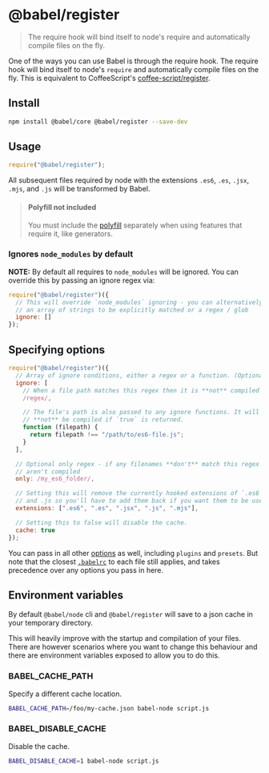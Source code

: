 # @babel/register

> The require hook will bind itself to node's require and automatically compile files on the fly.

One of the ways you can use Babel is through the require hook. The require hook
will bind itself to node's `require` and automatically compile files on the
fly. This is equivalent to CoffeeScript's
[coffee-script/register](http://coffeescript.org/v2/annotated-source/register.html).

## Install

```sh
npm install @babel/core @babel/register --save-dev
```

## Usage

```js
require("@babel/register");
```

All subsequent files required by node with the extensions `.es6`, `.es`, `.jsx`,
`.mjs`, and `.js` will be transformed by Babel.

<blockquote class="babel-callout babel-callout-info">
  <h4>Polyfill not included</h4>
  <p>
    You must include the <a href="https://babeljs.io/docs/usage/polyfill/">polyfill</a> separately
    when using features that require it, like generators.
  </p>
</blockquote>

### Ignores `node_modules` by default

**NOTE:** By default all requires to `node_modules` will be ignored. You can
override this by passing an ignore regex via:

```js
require("@babel/register")({
  // This will override `node_modules` ignoring - you can alternatively pass
  // an array of strings to be explicitly matched or a regex / glob
  ignore: []
});
```

## Specifying options

```javascript
require("@babel/register")({
  // Array of ignore conditions, either a regex or a function. (Optional)
  ignore: [
    // When a file path matches this regex then it is **not** compiled
    /regex/,

    // The file's path is also passed to any ignore functions. It will
    // **not** be compiled if `true` is returned.
    function (filepath) {
      return filepath !== "/path/to/es6-file.js";
    }
  ],

  // Optional only regex - if any filenames **don't** match this regex then they
  // aren't compiled
  only: /my_es6_folder/,

  // Setting this will remove the currently hooked extensions of `.es6`, `.es`, `.jsx`, `.mjs`
  // and .js so you'll have to add them back if you want them to be used again.
  extensions: [".es6", ".es", ".jsx", ".js", ".mjs"],

  // Setting this to false will disable the cache.
  cache: true
});
```

You can pass in all other [options](https://babeljs.io/docs/usage/api/#options) as well,
including `plugins` and `presets`. But note that the closest [`.babelrc`](https://babeljs.io/docs/usage/babelrc/)
to each file still applies, and takes precedence over any options you pass in here.

## Environment variables

By default `@babel/node` cli and `@babel/register` will save to a json cache in your
temporary directory.

This will heavily improve with the startup and compilation of your files. There
are however scenarios where you want to change this behaviour and there are
environment variables exposed to allow you to do this.

### BABEL_CACHE_PATH

Specify a different cache location.

```sh
BABEL_CACHE_PATH=/foo/my-cache.json babel-node script.js
```

### BABEL_DISABLE_CACHE

Disable the cache.

```sh
BABEL_DISABLE_CACHE=1 babel-node script.js
```
